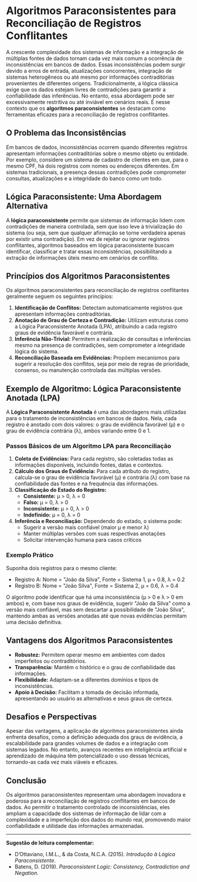 
# Algoritmos Paraconsistentes para Reconciliação de Registros Conflitantes

A crescente complexidade dos sistemas de informação e a integração de múltiplas fontes de dados tornam cada vez mais comum a ocorrência de inconsistências em bancos de dados. Essas inconsistências podem surgir devido a erros de entrada, atualizações concorrentes, integração de sistemas heterogêneos ou até mesmo por informações contraditórias provenientes de diferentes origens. Tradicionalmente, a lógica clássica exige que os dados estejam livres de contradições para garantir a confiabilidade das inferências. No entanto, essa abordagem pode ser excessivamente restritiva ou até inviável em cenários reais. É nesse contexto que os **algoritmos paraconsistentes** se destacam como ferramentas eficazes para a reconciliação de registros conflitantes.

## O Problema das Inconsistências

Em bancos de dados, inconsistências ocorrem quando diferentes registros apresentam informações contraditórias sobre o mesmo objeto ou entidade. Por exemplo, considere um sistema de cadastro de clientes em que, para o mesmo CPF, há dois registros com nomes ou endereços diferentes. Em sistemas tradicionais, a presença dessas contradições pode comprometer consultas, atualizações e a integridade do banco como um todo.

## Lógica Paraconsistente: Uma Abordagem Alternativa

A **lógica paraconsistente** permite que sistemas de informação lidem com contradições de maneira controlada, sem que isso leve à trivialização do sistema (ou seja, sem que qualquer afirmação se torne verdadeira apenas por existir uma contradição). Em vez de rejeitar ou ignorar registros conflitantes, algoritmos baseados em lógica paraconsistente buscam identificar, classificar e tratar essas inconsistências, possibilitando a extração de informações úteis mesmo em cenários de conflito.

## Princípios dos Algoritmos Paraconsistentes

Os algoritmos paraconsistentes para reconciliação de registros conflitantes geralmente seguem os seguintes princípios:

1. **Identificação de Conflitos:** Detectam automaticamente registros que apresentam informações contraditórias.
2. **Anotação de Grau de Certeza e Contradição:** Utilizam estruturas como a Lógica Paraconsistente Anotada (LPA), atribuindo a cada registro graus de evidência favorável e contrária.
3. **Inferência Não-Trivial:** Permitem a realização de consultas e inferências mesmo na presença de contradições, sem comprometer a integridade lógica do sistema.
4. **Reconciliação Baseada em Evidências:** Propõem mecanismos para sugerir a resolução dos conflitos, seja por meio de regras de prioridade, consenso, ou manutenção controlada das múltiplas versões.

## Exemplo de Algoritmo: Lógica Paraconsistente Anotada (LPA)

A **Lógica Paraconsistente Anotada** é uma das abordagens mais utilizadas para o tratamento de inconsistências em bancos de dados. Nela, cada registro é anotado com dois valores: o grau de evidência favorável (μ) e o grau de evidência contrária (λ), ambos variando entre 0 e 1.

### Passos Básicos de um Algoritmo LPA para Reconciliação

1. **Coleta de Evidências:** Para cada registro, são coletadas todas as informações disponíveis, incluindo fontes, datas e contextos.
2. **Cálculo dos Graus de Evidência:** Para cada atributo do registro, calcula-se o grau de evidência favorável (μ) e contrária (λ) com base na confiabilidade das fontes e na frequência das informações.
3. **Classificação do Estado do Registro:**
   - **Consistente:** μ > 0, λ = 0
   - **Falso:** μ = 0, λ > 0
   - **Inconsistente:** μ > 0, λ > 0
   - **Indefinido:** μ = 0, λ = 0
4. **Inferência e Reconciliação:** Dependendo do estado, o sistema pode:
   - Sugerir a versão mais confiável (maior μ e menor λ)
   - Manter múltiplas versões com suas respectivas anotações
   - Solicitar intervenção humana para casos críticos

### Exemplo Prático

Suponha dois registros para o mesmo cliente:

- Registro A: Nome = "João da Silva", Fonte = Sistema 1, μ = 0.8, λ = 0.2
- Registro B: Nome = "João Silva", Fonte = Sistema 2, μ = 0.6, λ = 0.4

O algoritmo pode identificar que há uma inconsistência (μ > 0 e λ > 0 em ambos) e, com base nos graus de evidência, sugerir "João da Silva" como a versão mais confiável, mas sem descartar a possibilidade de "João Silva", mantendo ambas as versões anotadas até que novas evidências permitam uma decisão definitiva.

## Vantagens dos Algoritmos Paraconsistentes

- **Robustez:** Permitem operar mesmo em ambientes com dados imperfeitos ou contraditórios.
- **Transparência:** Mantêm o histórico e o grau de confiabilidade das informações.
- **Flexibilidade:** Adaptam-se a diferentes domínios e tipos de inconsistências.
- **Apoio à Decisão:** Facilitam a tomada de decisão informada, apresentando ao usuário as alternativas e seus graus de certeza.

## Desafios e Perspectivas

Apesar das vantagens, a aplicação de algoritmos paraconsistentes ainda enfrenta desafios, como a definição adequada dos graus de evidência, a escalabilidade para grandes volumes de dados e a integração com sistemas legados. No entanto, avanços recentes em inteligência artificial e aprendizado de máquina têm potencializado o uso dessas técnicas, tornando-as cada vez mais viáveis e eficazes.

## Conclusão

Os algoritmos paraconsistentes representam uma abordagem inovadora e poderosa para a reconciliação de registros conflitantes em bancos de dados. Ao permitir o tratamento controlado de inconsistências, eles ampliam a capacidade dos sistemas de informação de lidar com a complexidade e a imperfeição dos dados do mundo real, promovendo maior confiabilidade e utilidade das informações armazenadas.

---

**Sugestão de leitura complementar:**  
- D’Ottaviano, I.M.L., & da Costa, N.C.A. (2015). *Introdução à Lógica Paraconsistente*.  
- Batens, D. (2019). *Paraconsistent Logic: Consistency, Contradiction and Negation*.
```

